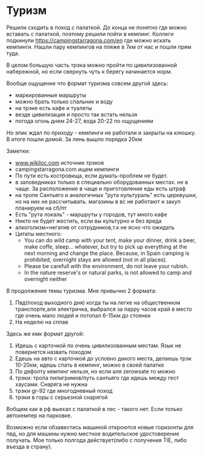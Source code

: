 # Туризм

Решили сходить в поход с палаткой. До конца не понятно где можно вставать с палаткой, поэтому решили пойти в кемпинг. Коллеги подкинули https://campingstarragona.com/en где можно искать кемпинги. Нашли пару кемпингов на пляже в 7км от нас и пошли прям туда.

В целом большую часть трэка можно пройти по цивилизованной набережной, но если свернуть чуть к берегу начинается норм.

Вообще ощущение что формат туризма совсем другой здесь:

* маркированные маршруты
* можно брать только спальник и воду
* на трэке есть кафе и туалеты
* везде цивилизация и просто так встать нельзя
* погода огонь днем 24-27, вода 20-22 по ощущениям

Но эпик ждал по приходу - кемпинги не работали и закрыты на клюшку. В итоге пошли домой. За лень вышло порядка 20км

Заметки:

* www.wikiloc.com источник трэков
* campingstarragona.com ищем кемпинги
* По пути есть костровища, если думать-проблем не будет.
* в заповедниках только в специально оборудованных местах. не в чаще. За расположение в чаще и приготовление еды есть штраф
* на тропе Сантьяго и аналогичных "рута культураль" есть церквушки, но на них не рассчитывать. магазины в вс не работают и закуп планируем на сб/пт
* Есть "рута локаль" - маршруты у городов, тут много кафе
* Никто не будет жестить, если вы культурно и без вреда
* алкоголизм=негатив от сотрудников,т.к не ясно что ожидать
* Цитаты местного:
    * You can do wild camp with your tent, make your dinner, drink a beer, make coffe, sleep... whatever, but try to pick up everything at the next morning and change the place. Because, in Spain camping is prohibited, overnight stays are allowed (not in all places).
    * Please be carefull with the environment, do not leave your rubish.
    * In the nature reserve's or natural parks, is not allowed to camp and overnight neither


В продолжение темы туризма. Мне привычно 2 формата:

1. Пвд(поход выходного дня) когда ты на легке на общественном транспорте,аля электричка, выбрался за парру часов край в место где очень мало людей и потопал 6-15км до стоянки
2. На неделю на сплав

Здесь же кмк формат другой:

1. Идешь с карточкой по очень цивилизованным местам. Язык не повернется назвать походом
2. Едешь на авто с карточкой до условно дикого места, делаешь трэк 10-20км, идешь спать в кемпинг, можно в своей палатке
3. По дефолту кемпинг нельзя, но если аля zerowsate то можно
4. трэки: тропа пилигримов/путь сантьяго где идешь между гест хаусами. Снаряга не нужна
5. трэки gr-92 где многодневный поход
6. трэки в горы с серьезной снарягой

Вобщем как в рф выехал с палаткой в лес - такого нет.  Если только автокемпер на парковке.

Возможно если обзавестись машиной откроются новые горизонты для пвд, но для машины нужно местное водительское удостоверение получать. Мое только полгода действует(либо с получения TIE, либо въезда в страну).

